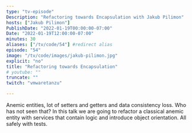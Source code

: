 ```yaml
---
type: "tv-episode"
Description: "Refactoring towards Encapsulation with Jakub Pilimon"
hosts: ["Jakub Pilimon"]
PublishDate: "2022-01-19T00:00:00-07:00"
Date: "2022-01-19T12:00:00-07:00"
minutes: 30
aliases: ["/tv/code/54"] #redirect alias
episode: "54"
image: "/tv/code/images/jakub-pilimon.jpg"
explicit: "no"
title: "Refactoring towards Encapsulation"
# youtube: ""
truncate: ""
twitch: "vmwaretanzu"

---
```


Anemic entities, lot of setters and getters and data consistency loss. Who has not seen that? In this talk we are going to refactor a classical anemic entity with services that contain logic and introduce object orientation. All safely with tests.

